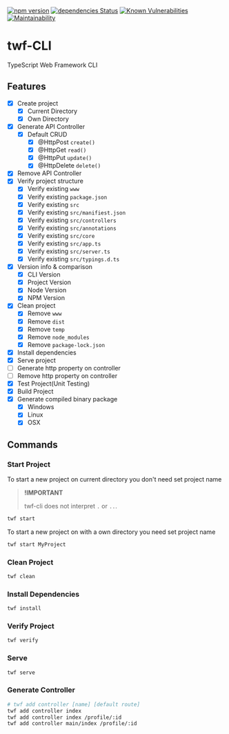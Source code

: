 [![npm version](https://badge.fury.io/js/twf-cli.svg)](https://badge.fury.io/js/ts-web-framework)
[![dependencies Status](https://david-dm.org/olaferlandsen/twf-cli/status.svg)](https://david-dm.org/olaferlandsen/twf-cli)
[![Known Vulnerabilities](https://snyk.io/test/github/olaferlandsen/twf-cli/badge.svg?targetFile=package.json)](https://snyk.io/test/github/olaferlandsen/twf-cli?targetFile=package.json)
[![Maintainability](https://api.codeclimate.com/v1/badges/57e794f686735825e6d6/maintainability)](https://codeclimate.com/github/olaferlandsen/twf-cli/maintainability)

# twf-CLI
TypeScript Web Framework CLI


## Features
* [x] Create project
    * [x] Current Directory
    * [x] Own Directory
* [x] Generate API Controller
    * [x] Default CRUD
        * [x] @HttpPost `create()`
        * [x] @HttpGet `read()`
        * [x] @HttpPut `update()`
        * [x] @HttpDelete `delete()`
* [x] Remove API Controller
* [x] Verify project structure
    * [x] Verify existing `www`
    * [x] Verify existing `package.json`
    * [x] Verify existing `src`
    * [x] Verify existing `src/manifiest.json`
    * [x] Verify existing `src/controllers`
    * [x] Verify existing `src/annotations`
    * [x] Verify existing `src/core`
    * [x] Verify existing `src/app.ts`
    * [x] Verify existing `src/server.ts`
    * [x] Verify existing `src/typings.d.ts`
* [x] Version info & comparison
    * [x] CLI Version
    * [x] Project Version
    * [x] Node Version
    * [x] NPM Version
* [x] Clean project
    * [x] Remove `www`
    * [x] Remove `dist`
    * [x] Remove `temp`
    * [x] Remove `node_modules`
    * [x] Remove `package-lock.json`
* [x] Install dependencies
* [x] Serve project
* [ ] Generate http property on controller
* [ ] Remove http property on controller
* [x] Test Project(Unit Testing)
* [x] Build Project
* [x] Generate compiled binary package
    * [x] Windows
    * [x] Linux
    * [x] OSX

## Commands


### Start Project

To start a new project on current directory you don't need set project name
> **!IMPORTANT**
>
> twf-cli does not interpret `.` or `..`.

```bash
twf start
```

To start a new project on with a own directory you need set project name
```bash
twf start MyProject
```

### Clean Project
```bash
twf clean
```

### Install Dependencies
```bash
twf install
```

### Verify Project 
```bash
twf verify
```

### Serve
```bash
twf serve
```

### Generate Controller
```bash
# twf add controller [name] [default route]
twf add controller index
twf add controller index /profile/:id
twf add controller main/index /profile/:id
```
